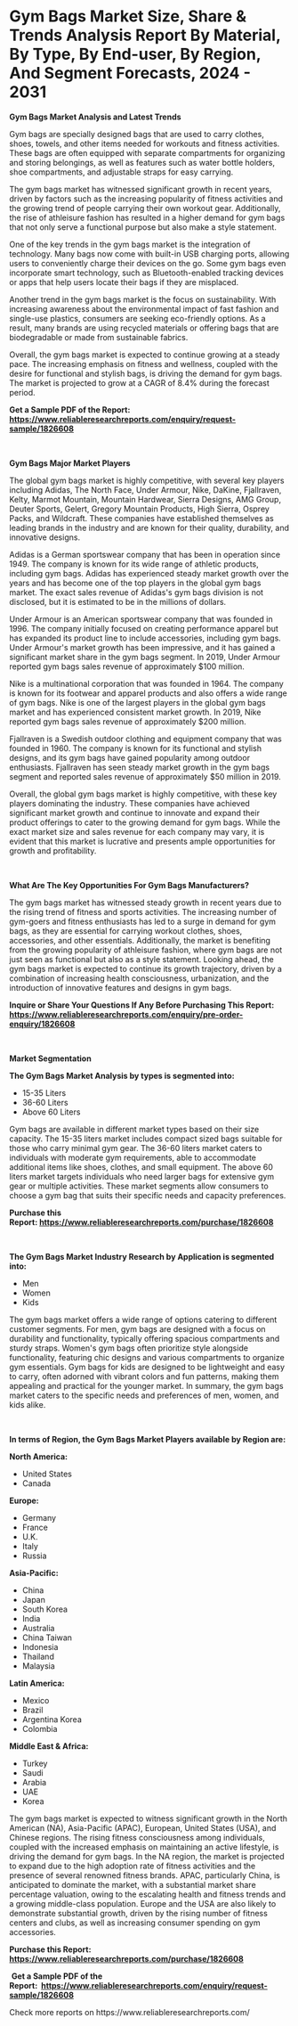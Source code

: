 <p><h1>Gym Bags Market Size, Share & Trends Analysis Report By Material, By Type, By End-user, By Region, And Segment Forecasts, 2024 - 2031</h1></p><p><strong>Gym Bags Market Analysis and Latest Trends</strong></p>
<p><p>Gym bags are specially designed bags that are used to carry clothes, shoes, towels, and other items needed for workouts and fitness activities. These bags are often equipped with separate compartments for organizing and storing belongings, as well as features such as water bottle holders, shoe compartments, and adjustable straps for easy carrying.</p><p>The gym bags market has witnessed significant growth in recent years, driven by factors such as the increasing popularity of fitness activities and the growing trend of people carrying their own workout gear. Additionally, the rise of athleisure fashion has resulted in a higher demand for gym bags that not only serve a functional purpose but also make a style statement.</p><p>One of the key trends in the gym bags market is the integration of technology. Many bags now come with built-in USB charging ports, allowing users to conveniently charge their devices on the go. Some gym bags even incorporate smart technology, such as Bluetooth-enabled tracking devices or apps that help users locate their bags if they are misplaced.</p><p>Another trend in the gym bags market is the focus on sustainability. With increasing awareness about the environmental impact of fast fashion and single-use plastics, consumers are seeking eco-friendly options. As a result, many brands are using recycled materials or offering bags that are biodegradable or made from sustainable fabrics.</p><p>Overall, the gym bags market is expected to continue growing at a steady pace. The increasing emphasis on fitness and wellness, coupled with the desire for functional and stylish bags, is driving the demand for gym bags. The market is projected to grow at a CAGR of 8.4% during the forecast period.</p></p>
<p><strong>Get a Sample PDF of the Report:&nbsp; <a href="https://www.reliableresearchreports.com/enquiry/request-sample/1826608">https://www.reliableresearchreports.com/enquiry/request-sample/1826608</a></strong></p>
<p>&nbsp;</p>
<p><strong>Gym Bags Major Market Players</strong></p>
<p><p>The global gym bags market is highly competitive, with several key players including Adidas, The North Face, Under Armour, Nike, DaKine, Fjallraven, Kelty, Marmot Mountain, Mountain Hardwear, Sierra Designs, AMG Group, Deuter Sports, Gelert, Gregory Mountain Products, High Sierra, Osprey Packs, and Wildcraft. These companies have established themselves as leading brands in the industry and are known for their quality, durability, and innovative designs.</p><p>Adidas is a German sportswear company that has been in operation since 1949. The company is known for its wide range of athletic products, including gym bags. Adidas has experienced steady market growth over the years and has become one of the top players in the global gym bags market. The exact sales revenue of Adidas's gym bags division is not disclosed, but it is estimated to be in the millions of dollars.</p><p>Under Armour is an American sportswear company that was founded in 1996. The company initially focused on creating performance apparel but has expanded its product line to include accessories, including gym bags. Under Armour's market growth has been impressive, and it has gained a significant market share in the gym bags segment. In 2019, Under Armour reported gym bags sales revenue of approximately $100 million.</p><p>Nike is a multinational corporation that was founded in 1964. The company is known for its footwear and apparel products and also offers a wide range of gym bags. Nike is one of the largest players in the global gym bags market and has experienced consistent market growth. In 2019, Nike reported gym bags sales revenue of approximately $200 million.</p><p>Fjallraven is a Swedish outdoor clothing and equipment company that was founded in 1960. The company is known for its functional and stylish designs, and its gym bags have gained popularity among outdoor enthusiasts. Fjallraven has seen steady market growth in the gym bags segment and reported sales revenue of approximately $50 million in 2019.</p><p>Overall, the global gym bags market is highly competitive, with these key players dominating the industry. These companies have achieved significant market growth and continue to innovate and expand their product offerings to cater to the growing demand for gym bags. While the exact market size and sales revenue for each company may vary, it is evident that this market is lucrative and presents ample opportunities for growth and profitability.</p></p>
<p>&nbsp;</p>
<p><strong>What Are The Key Opportunities For Gym Bags Manufacturers?</strong></p>
<p><p>The gym bags market has witnessed steady growth in recent years due to the rising trend of fitness and sports activities. The increasing number of gym-goers and fitness enthusiasts has led to a surge in demand for gym bags, as they are essential for carrying workout clothes, shoes, accessories, and other essentials. Additionally, the market is benefiting from the growing popularity of athleisure fashion, where gym bags are not just seen as functional but also as a style statement. Looking ahead, the gym bags market is expected to continue its growth trajectory, driven by a combination of increasing health consciousness, urbanization, and the introduction of innovative features and designs in gym bags.</p></p>
<p><strong>Inquire or Share Your Questions If Any Before Purchasing This Report: <a href="https://www.reliableresearchreports.com/enquiry/pre-order-enquiry/1826608">https://www.reliableresearchreports.com/enquiry/pre-order-enquiry/1826608</a></strong></p>
<p>&nbsp;</p>
<p><strong>Market Segmentation</strong></p>
<p><strong>The Gym Bags Market Analysis by types is segmented into:</strong></p>
<p><ul><li>15-35 Liters</li><li>36-60 Liters</li><li>Above 60 Liters</li></ul></p>
<p><p>Gym bags are available in different market types based on their size capacity. The 15-35 liters market includes compact sized bags suitable for those who carry minimal gym gear. The 36-60 liters market caters to individuals with moderate gym requirements, able to accommodate additional items like shoes, clothes, and small equipment. The above 60 liters market targets individuals who need larger bags for extensive gym gear or multiple activities. These market segments allow consumers to choose a gym bag that suits their specific needs and capacity preferences.</p></p>
<p><strong>Purchase this Report:&nbsp;<a href="https://www.reliableresearchreports.com/purchase/1826608">https://www.reliableresearchreports.com/purchase/1826608</a></strong></p>
<p>&nbsp;</p>
<p><strong>The Gym Bags Market Industry Research by Application is segmented into:</strong></p>
<p><ul><li>Men</li><li>Women</li><li>Kids</li></ul></p>
<p><p>The gym bags market offers a wide range of options catering to different customer segments. For men, gym bags are designed with a focus on durability and functionality, typically offering spacious compartments and sturdy straps. Women's gym bags often prioritize style alongside functionality, featuring chic designs and various compartments to organize gym essentials. Gym bags for kids are designed to be lightweight and easy to carry, often adorned with vibrant colors and fun patterns, making them appealing and practical for the younger market. In summary, the gym bags market caters to the specific needs and preferences of men, women, and kids alike.</p></p>
<p>&nbsp;</p>
<p><strong>In terms of Region, the Gym Bags Market Players available by Region are:</strong></p>
<p>
    <p> <strong> North America: </strong>
        <ul>
            <li>United States</li>
            <li>Canada</li>
        </ul>
        </p> 
    <p> <strong> Europe: </strong>
        <ul>
            <li>Germany</li>
            <li>France</li>
            <li>U.K.</li>
            <li>Italy</li>
            <li>Russia</li>
        </ul>
        </p> 
    <p> <strong> Asia-Pacific: </strong>
        <ul>
            <li>China</li>
            <li>Japan</li>
            <li>South Korea</li>
            <li>India</li>
            <li>Australia</li>
            <li>China Taiwan</li>
            <li>Indonesia</li>
            <li>Thailand</li>
            <li>Malaysia</li>
        </ul>
        </p> 
    <p> <strong> Latin America: </strong>
        <ul>
            <li>Mexico</li>
            <li>Brazil</li>
            <li>Argentina Korea</li>
            <li>Colombia</li>
        </ul>
        </p> 
    <p> <strong> Middle East & Africa: </strong>
        <ul>
            <li>Turkey</li>
            <li>Saudi</li>
            <li>Arabia</li>
            <li>UAE</li>
            <li>Korea</li>
        </ul>
    </p>
    </p>
<p><p>The gym bags market is expected to witness significant growth in the North American (NA), Asia-Pacific (APAC), European, United States (USA), and Chinese regions. The rising fitness consciousness among individuals, coupled with the increased emphasis on maintaining an active lifestyle, is driving the demand for gym bags. In the NA region, the market is projected to expand due to the high adoption rate of fitness activities and the presence of several renowned fitness brands. APAC, particularly China, is anticipated to dominate the market, with a substantial market share percentage valuation, owing to the escalating health and fitness trends and a growing middle-class population. Europe and the USA are also likely to demonstrate substantial growth, driven by the rising number of fitness centers and clubs, as well as increasing consumer spending on gym accessories.</p></p>
<p><strong>Purchase this Report: <a href="https://www.reliableresearchreports.com/purchase/1826608">https://www.reliableresearchreports.com/purchase/1826608</a></strong></p>
<p>&nbsp;<strong>Get a Sample PDF of the Report:&nbsp;&nbsp;<a href="https://www.reliableresearchreports.com/enquiry/request-sample/1826608">https://www.reliableresearchreports.com/enquiry/request-sample/1826608</a></strong></p>
<p><strong></strong></p>
<p>Check more reports on https://www.reliableresearchreports.com/</p>